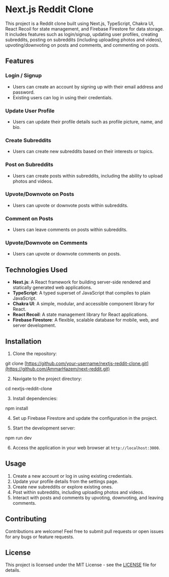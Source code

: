 # Next.js Reddit Clone

This project is a Reddit clone built using Next.js, TypeScript, Chakra UI, React Recoil for state management, and Firebase Firestore for data storage. It includes features such as login/signup, updating user profiles, creating subreddits, posting on subreddits (including uploading photos and videos), upvoting/downvoting on posts and comments, and commenting on posts.

## Features

### Login / Signup
- Users can create an account by signing up with their email address and password.
- Existing users can log in using their credentials.

### Update User Profile
- Users can update their profile details such as profile picture, name, and bio.

### Create Subreddits
- Users can create new subreddits based on their interests or topics.

### Post on Subreddits
- Users can create posts within subreddits, including the ability to upload photos and videos.

### Upvote/Downvote on Posts
- Users can upvote or downvote posts within subreddits.

### Comment on Posts
- Users can leave comments on posts within subreddits.

### Upvote/Downvote on Comments
- Users can upvote or downvote comments on posts.

## Technologies Used

- **Next.js**: A React framework for building server-side rendered and statically generated web applications.
- **TypeScript**: A typed superset of JavaScript that compiles to plain JavaScript.
- **Chakra UI**: A simple, modular, and accessible component library for React.
- **React Recoil**: A state management library for React applications.
- **Firebase Firestore**: A flexible, scalable database for mobile, web, and server development.

## Installation

1. Clone the repository:

git clone [https://github.com/your-username/nextjs-reddit-clone.git](https://github.com/AmmarHazem/next-reddit.git)

2. Navigate to the project directory:

cd nextjs-reddit-clone

3. Install dependencies:

npm install

4. Set up Firebase Firestore and update the configuration in the project.

5. Start the development server:

npm run dev


6. Access the application in your web browser at `http://localhost:3000`.

## Usage

1. Create a new account or log in using existing credentials.
2. Update your profile details from the settings page.
3. Create new subreddits or explore existing ones.
4. Post within subreddits, including uploading photos and videos.
5. Interact with posts and comments by upvoting, downvoting, and leaving comments.

## Contributing

Contributions are welcome! Feel free to submit pull requests or open issues for any bugs or feature requests.

## License

This project is licensed under the MIT License - see the [LICENSE](LICENSE) file for details.

